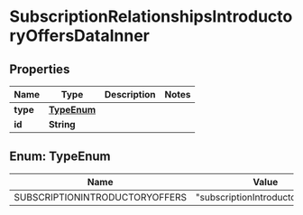 

# SubscriptionRelationshipsIntroductoryOffersDataInner


## Properties

| Name | Type | Description | Notes |
|------------ | ------------- | ------------- | -------------|
|**type** | [**TypeEnum**](#TypeEnum) |  |  |
|**id** | **String** |  |  |



## Enum: TypeEnum

| Name | Value |
|---- | -----|
| SUBSCRIPTIONINTRODUCTORYOFFERS | &quot;subscriptionIntroductoryOffers&quot; |



